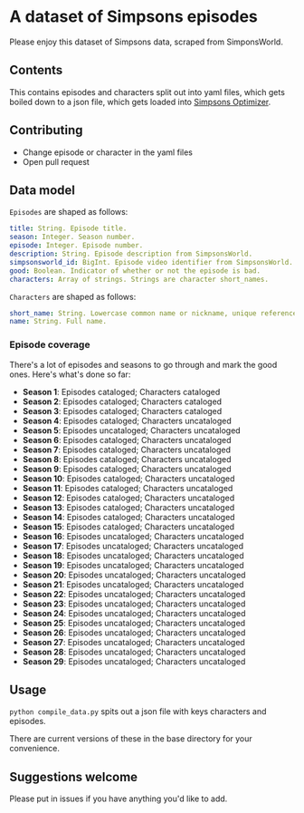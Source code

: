 # A dataset of Simpsons episodes

Please enjoy this dataset of Simpsons data, scraped from SimponsWorld.

## Contents

This contains episodes and characters split out into yaml files, which gets boiled down to a json file, which gets loaded into [Simpsons Optimizer](https://www.simpsonsoptimizer.com/).

## Contributing

* Change episode or character in the yaml files
* Open pull request

## Data model

`Episodes` are shaped as follows:

```yml
title: String. Episode title.
season: Integer. Season number.
episode: Integer. Episode number.
description: String. Episode description from SimpsonsWorld.
simpsonsworld_id: BigInt. Episode video identifier from SimpsonsWorld.
good: Boolean. Indicator of whether or not the episode is bad.
characters: Array of strings. Strings are character short_names. 
```

`Characters` are shaped as follows:

```yml
short_name: String. Lowercase common name or nickname, unique reference key.
name: String. Full name.
```
### Episode coverage

There's a lot of episodes and seasons to go through and mark the good ones.
Here's what's done so far:

* **Season 1**: Episodes cataloged; Characters cataloged
* **Season 2**: Episodes cataloged; Characters cataloged
* **Season 3**: Episodes cataloged; Characters cataloged
* **Season 4**: Episodes cataloged; Characters uncataloged
* **Season 5**: Episodes uncataloged; Characters uncataloged
* **Season 6**: Episodes cataloged; Characters uncataloged
* **Season 7**: Episodes cataloged; Characters uncataloged
* **Season 8**: Episodes cataloged; Characters uncataloged
* **Season 9**: Episodes cataloged; Characters uncataloged
* **Season 10**: Episodes cataloged; Characters uncataloged
* **Season 11**: Episodes cataloged; Characters uncataloged
* **Season 12**: Episodes cataloged; Characters uncataloged
* **Season 13**: Episodes cataloged; Characters uncataloged
* **Season 14**: Episodes cataloged; Characters uncataloged
* **Season 15**: Episodes cataloged; Characters uncataloged
* **Season 16**: Episodes uncataloged; Characters uncataloged
* **Season 17**: Episodes uncataloged; Characters uncataloged
* **Season 18**: Episodes uncataloged; Characters uncataloged
* **Season 19**: Episodes uncataloged; Characters uncataloged
* **Season 20**: Episodes uncataloged; Characters uncataloged
* **Season 21**: Episodes uncataloged; Characters uncataloged
* **Season 22**: Episodes uncataloged; Characters uncataloged
* **Season 23**: Episodes uncataloged; Characters uncataloged
* **Season 24**: Episodes uncataloged; Characters uncataloged
* **Season 25**: Episodes uncataloged; Characters uncataloged
* **Season 26**: Episodes uncataloged; Characters uncataloged
* **Season 27**: Episodes uncataloged; Characters uncataloged
* **Season 28**: Episodes uncataloged; Characters uncataloged
* **Season 29**: Episodes uncataloged; Characters uncataloged

## Usage

`python compile_data.py` spits out a json file with keys characters and episodes.

There are current versions of these in the base directory for your convenience.

## Suggestions welcome

Please put in issues if you have anything you'd like to add.
